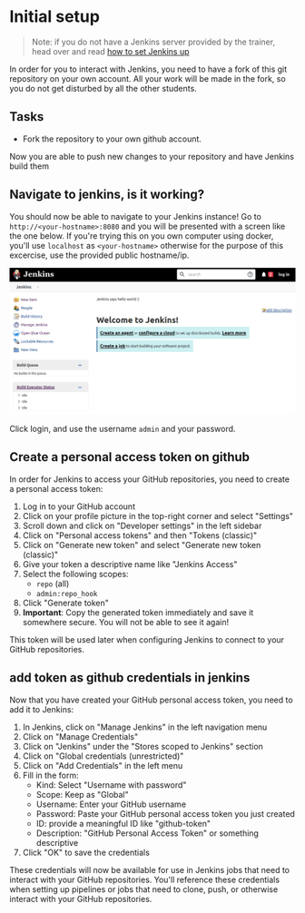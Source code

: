 # Initial setup

> Note: if you do not have a Jenkins server
> provided by the trainer, head over and read
> [how to set Jenkins up](./setup-on-your-own.md)

In order for you to interact with Jenkins, you
need to have a fork of this git repository on your
own account. All your work will be made in the
fork, so you do not get disturbed by all the other
students.

## Tasks

- Fork the repository to your own github account.

Now you are able to push new changes to your
repository and have Jenkins build them

## Navigate to jenkins, is it working?

You should now be able to navigate to your Jenkins
instance! Go to `http://<your-hostname>:8080` and
you will be presented with a screen like the one
below. If you're trying this on you own computer
using docker, you'll use `localhost` as
`<your-hostname>` otherwise for the purpose of
this excercise, use the provided public
hostname/ip.

![Welcome page](../img/welcome2.png)

Click login, and use the username `admin` and your
password.


## Create a personal access token on github

In order for Jenkins to access your GitHub repositories, you need to create a personal access token:

1. Log in to your GitHub account
2. Click on your profile picture in the top-right corner and select "Settings"
3. Scroll down and click on "Developer settings" in the left sidebar
4. Click on "Personal access tokens" and then "Tokens (classic)"
5. Click on "Generate new token" and select "Generate new token (classic)"
6. Give your token a descriptive name like "Jenkins Access"
7. Select the following scopes:
   - `repo` (all)
   - `admin:repo_hook`
8. Click "Generate token"
9. **Important**: Copy the generated token immediately and save it somewhere secure. You will not be able to see it again!

This token will be used later when configuring Jenkins to connect to your GitHub repositories.

## add token as github credentials in jenkins

Now that you have created your GitHub personal access token, you need to add it to Jenkins:

1. In Jenkins, click on "Manage Jenkins" in the left navigation menu
2. Click on "Manage Credentials"
3. Click on "Jenkins" under the "Stores scoped to Jenkins" section
4. Click on "Global credentials (unrestricted)"
5. Click on "Add Credentials" in the left menu
6. Fill in the form:
   - Kind: Select "Username with password"
   - Scope: Keep as "Global"
   - Username: Enter your GitHub username
   - Password: Paste your GitHub personal access token you just created
   - ID: provide a meaningful ID like "github-token"
   - Description: "GitHub Personal Access Token" or something descriptive
7. Click "OK" to save the credentials

These credentials will now be available for use in Jenkins jobs that need to interact with your GitHub repositories. You'll reference these credentials when setting up pipelines or jobs that need to clone, push, or otherwise interact with your GitHub repositories.
